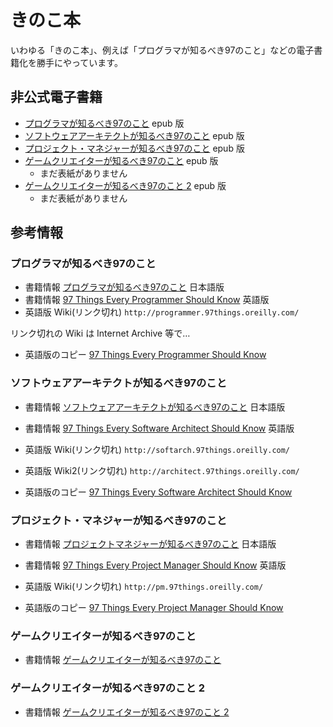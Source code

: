# きのこ本

いわゆる「きのこ本」、例えば「プログラマが知るべき97のこと」などの電子書籍化を勝手にやっています。

## 非公式電子書籍

* [プログラマが知るべき97のこと](https://github.com/yoshi389111/kinokobooks/blob/master/epub/prog97.epub?raw=true) epub 版
* [ソフトウェアアーキテクトが知るべき97のこと](https://github.com/yoshi389111/kinokobooks/blob/master/epub/soft97.epub?raw=true) epub 版
* [プロジェクト・マネジャーが知るべき97のこと](https://github.com/yoshi389111/kinokobooks/blob/master/epub/mngr97.epub?raw=true) epub 版
* [ゲームクリエイターが知るべき97のこと](https://github.com/yoshi389111/kinokobooks/blob/master/epub/game197.epub?raw=true) epub 版
  * まだ表紙がありません
* [ゲームクリエイターが知るべき97のこと 2](https://github.com/yoshi389111/kinokobooks/blob/master/epub/game297.epub?raw=true) epub 版
  * まだ表紙がありません

## 参考情報

### プログラマが知るべき97のこと

* 書籍情報 [プログラマが知るべき97のこと](https://www.oreilly.co.jp/books/9784873114798/) 日本語版
* 書籍情報 [97 Things Every Programmer Should Know](http://oreilly.com/catalog/9780596809492/) 英語版
* 英語版 Wiki(リンク切れ) `http://programmer.97things.oreilly.com/`

リンク切れの Wiki は Internet Archive 等で…

* 英語版のコピー [97 Things Every Programmer Should Know](https://yoshi389111.github.io/kinokobooks/prog_en/)

### ソフトウェアアーキテクトが知るべき97のこと

* 書籍情報 [ソフトウェアアーキテクトが知るべき97のこと](https://www.oreilly.co.jp/books/9784873114293/) 日本語版
* 書籍情報 [97 Things Every Software Architect Should Know](http://oreilly.com/catalog/9780596522704/) 英語版
* 英語版 Wiki(リンク切れ) `http://softarch.97things.oreilly.com/`
* 英語版 Wiki2(リンク切れ) `http://architect.97things.oreilly.com/`

* 英語版のコピー [97 Things Every Software Architect Should Know](https://yoshi389111.github.io/kinokobooks/soft_en/)

### プロジェクト・マネジャーが知るべき97のこと

* 書籍情報 [プロジェクトマネジャーが知るべき97のこと](https://www.oreilly.co.jp/books/9784873115108/) 日本語版
* 書籍情報 [97 Things Every Project Manager Should Know](http://oreilly.com/catalog/9780596804152/) 英語版
* 英語版 Wiki(リンク切れ) `http://pm.97things.oreilly.com/`

* 英語版のコピー [97 Things Every Project Manager Should Know](https://yoshi389111.github.io/kinokobooks/mngr_en/)

### ゲームクリエイターが知るべき97のこと

* 書籍情報 [ゲームクリエイターが知るべき97のこと](https://www.oreilly.co.jp/books/9784873115702/)

### ゲームクリエイターが知るべき97のこと 2

* 書籍情報 [ゲームクリエイターが知るべき97のこと 2](https://www.oreilly.co.jp/books/9784873116228/)
